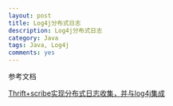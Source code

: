 ```yaml
---
layout: post
title: Log4j分布式日志
description: Log4j分布式日志
category: Java
tags: Java, Log4j
comments: yes
---
```


参考文档

[Thrift+scribe实现分布式日志收集，并与log4j集成](http://www.slideshare.net/liuzhongbing/thriftscribelog4j-5955856)
